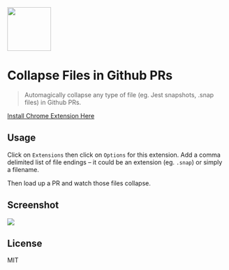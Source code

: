 <img src='https://user-images.githubusercontent.com/659829/34264992-80a2d40a-e629-11e7-8051-61e5ea2917f1.png' width="100">

# Collapse Files in Github PRs

> Automagically collapse any type of file (eg. Jest snapshots, .snap files) in Github PRs.

[Install Chrome Extension Here](https://chrome.google.com/webstore/detail/collapse-files-in-github/nelcgcnongfhlecofmdapcagpcphplem)

## Usage

Click on `Extensions` then click on `Options` for this extension. Add a comma delimited list of
file endings – it could be an extension (eg. `.snap`) or simply a filename.

Then load up a PR and watch those files collapse.

## Screenshot

<img src="https://user-images.githubusercontent.com/659829/34265099-d201dd3c-e629-11e7-9852-98e0d3974b0f.jpg">

## License

MIT